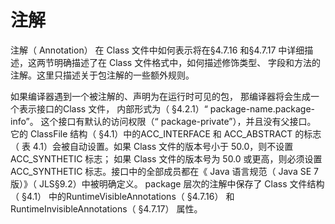 # 注解 

注解（ Annotation） 在 Class 文件中如何表示将在§4.7.16 和§4.7.17 中详细描述，这两节明确描述了在 Class 文件格式中，如何描述修饰类型、 字段和方法的注解。这里只描述关于包注解的一些额外规则。 

如果编译器遇到一个被注解的、声明为在运行时可见的包， 那编译器将会生成一个表示接口的Class 文件， 内部形式为（ §4.2.1）“ package-name.package-info”。 这个接口有默认的访问权限（“ package-private”），并且没有父接口。 它的 ClassFile 结构（ §4.1）中的ACC_INTERFACE 和 ACC_ABSTRACT 的标志（ 表 4.1）会被自动设置。如果 Class 文件的版本号小于 50.0，则不设置 ACC_SYNTHETIC 标志； 如果 Class 文件的版本号为 50.0 或更高，则必须设置 ACC_SYNTHETIC 标志。接口中的全部成员都在《 Java 语言规范（ Java SE 7 版）》（ JLS§9.2）中被明确定义。
package 层次的注解中保存了 Class 文件结构（ §4.1） 中的RuntimeVisibleAnnotations（ §4.7.16） 和 RuntimeInvisibleAnnotations（ §4.7.17） 属性。 




